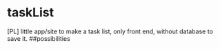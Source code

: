 # taskList
[PL] little app/site to make a task list, only front end, without database to save it.
##possibilities

